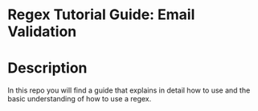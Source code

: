 # Regex Tutorial Guide: Email Validation

# Description

In this repo you will find a guide that explains in detail how to use and the basic understanding of how to use a regex.
